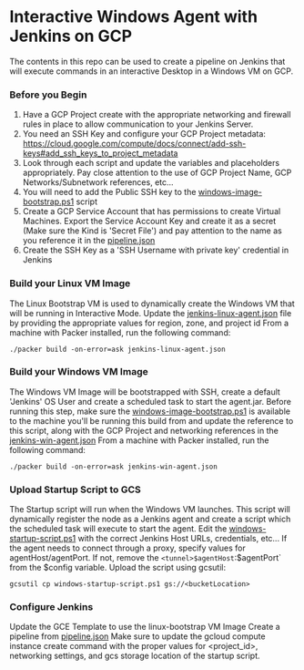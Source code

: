 # Interactive Windows Agent with Jenkins on GCP 
The contents in this repo can be used to create a pipeline on Jenkins that will execute commands in an interactive Desktop in a Windows VM on GCP.

### Before you Begin
1. Have a GCP Project create with the appropriate networking and firewall rules in place to allow communication to your Jenkins Server.
2. You need an SSH Key and configure your GCP Project metadata: https://cloud.google.com/compute/docs/connect/add-ssh-keys#add_ssh_keys_to_project_metadata
3. Look through each script and update the variables and placeholders appropriately. Pay close attention to the use of GCP Project Name, GCP Networks/Subnetwork references, etc...
4. You will need to add the Public SSH key to the [windows-image-bootstrap.ps1](windows-image-bootstrap.ps1) script
5. Create a GCP Service Account that has permissions to create Virtual Machines. Export the Service Account Key and create it as a secret (Make sure the Kind is 'Secret File') and pay attention to the name as you reference it in the [pipeline.json](pipeline.json)
6. Create the SSH Key as a 'SSH Username with private key' credential in Jenkins

### Build your Linux VM Image
The Linux Bootstrap VM is used to dynamically create the Windows VM that will be running in Interactive Mode.
Update the [jenkins-linux-agent.json](jenkins-linux-agent.json) file by providing the appropriate values for region, zone, and project id
From a machine with Packer installed, run the following command:
```
./packer build -on-error=ask jenkins-linux-agent.json
```

### Build your Windows VM Image
The Windows VM Image will be bootstrapped with SSH, create a default 'Jenkins' OS User and create a scheduled task to start the agent.jar.
Before running this step, make sure the [windows-image-bootstrap.ps1](windows-image-bootstrap.ps1) is available to the machine you'll be running this build from and update the reference to this script, along with the GCP Project and networking references in the [jenkins-win-agent.json](jenkins-win-agent.json)
From a machine with Packer installed, run the following command:
```
./packer build -on-error=ask jenkins-win-agent.json
```

### Upload Startup Script to GCS
The Startup script will run when the Windows VM launches. This script will dynamically register the node as a Jenkins agent and create a script which the scheduled task will execute to start the agent.
Edit the [windows-startup-script.ps1](windows-startup-script.ps1) with the correct Jenkins Host URLs, credentials, etc... If the agent needs to connect through a proxy, specify values for agentHost/agentPort. If not, remove the `<tunnel>$agentHost`:$agentPort</tunnel>` from the $config variable.
Upload the script using gcsutil:
```
gcsutil cp windows-startup-script.ps1 gs://<bucketLocation>
```

### Configure Jenkins
Update the GCE Template to use the linux-bootstrap VM Image
Create a pipeline from [pipeline.json](pipeline.json)
Make sure to update the gcloud compute instance create command with the proper values for <project_id>, networking settings, and gcs storage location of the startup script.

